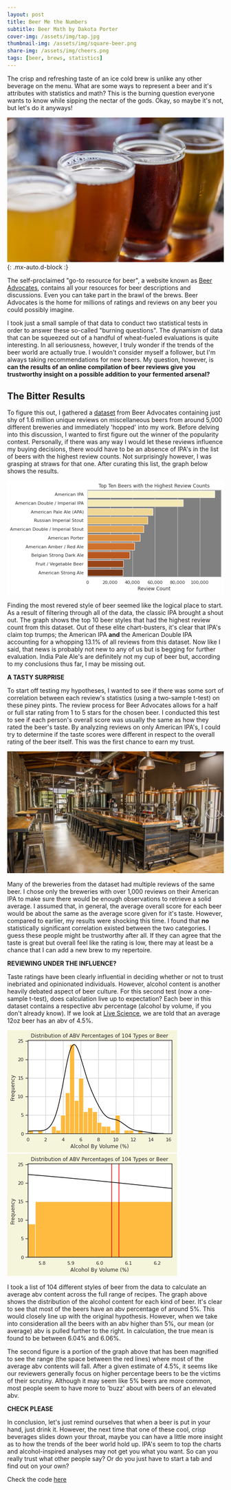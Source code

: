 ```yaml
---
layout: post
title: Beer Me the Numbers
subtitle: Beer Math by Dakota Porter
cover-img: /assets/img/tap.jpg
thumbnail-img: /assets/img/square-beer.png
share-img: /assets/img/cheers.png
tags: [beer, brews, statistics]
---
```


The crisp and refreshing taste of an ice cold brew is unlike any other beverage on the menu. What are some ways to represent a beer and it's attributes with statistics and math? This is the burning question everyone wants to know while sipping the nectar of the gods. Okay, so maybe it's not, but let's do it anyways!

![Flight](/assets/img/national-beer-day-ipa.jpg){: .mx-auto.d-block :}

The self-proclaimed "go-to resource for beer", a website known as [Beer Advocates](https://www.beeradvocate.com/), contains all your resources for beer descriptions and discussions. Even you can take part in the brawl of the brews. Beer Advocates is the home for millions of ratings and reviews on any beer you could possibly imagine.

I took just a small sample of that data to conduct two statistical tests in order to answer these so-called "burning questions". The dynamism of data that can be squeezed out of a handful of wheat-fueled evaluations is quite interesting. In all seriousness, however, I truly wonder if the trends of the beer world are actually true. I wouldn't consider myself a follower, but I'm always taking recommendations for new beers. My question, however, is **can the results of an online compilation of beer reviews give you trustworthy insight on a possible addition to your fermented arsenal?**

## The Bitter Results

To figure this out, I gathered a [dataset](https://www.kaggle.com/rdoume/beerreviews) from Beer Advocates containing just shy of 1.6 million unique reviews on miscellaneous beers from around 5,000 different breweries and immediately 'hopped' into my work. Before delving into this discussion, I wanted to first figure out the winner of the popularity contest. Personally, if there was any way I would let these reviews influence my buying decisions, there would have to be an absence of IPA's in the list of beers with the highest review counts. Not surprisingly however, I was grasping at straws for that one. After curating this list, the graph below shows the results.

![Review_Count](/assets/img/review_count.png)

Finding the most revered style of beer seemed like the logical place to start. As a result of filtering through all of the data, the classic IPA brought a shout out. The graph shows the top 10 beer styles that had the highest review count from this dataset. Out of these elite chart-busters,  it's clear that IPA's claim top trumps; the American IPA **and** the American Double IPA accounting for a whopping 13.1% of all reviews from this dataset. Now like I said, that news is probably not new to any of us but is begging for further evaluation. India Pale Ale's are definitely not my cup of beer but, according to my conclusions thus far, I may be missing out.

**A TASTY SURPRISE**

To start off testing my hypotheses, I wanted to see if there was some sort of correlation between each review's statistics (using a two-sample t-test) on these piney pints. The review process for Beer Advocates allows for a half or full star rating from 1 to 5 stars for the chosen beer. I conducted this test to see if each person's overall score was usually the same as how they rated the beer's taste. By analyzing reviews on only American IPA's, I could try to determine if the taste scores were different in respect to the overall rating of the beer itself. This was the first chance to earn my trust.

![Brewery](/assets/img/brewery.jpeg)

Many of the breweries from the dataset had multiple reviews of the same beer. I chose only the breweries with over 1,000 reviews on their American IPA to make sure there would be enough observations to retrieve a solid average. I assumed that, in general, the average overall score for each beer would be about the same as the average score given for it's taste. However, compared to earlier, my results were shocking this time. I found that **no** statistically significant correlation existed between the two categories. I guess these people might be trustworthy after all. If they can agree that the taste is great but overall feel like the rating is low, there may at least be a chance that I can add a new brew to my repertoire.

**REVIEWING UNDER THE INFLUENCE?**

Taste ratings have been clearly influential in deciding whether or not to trust inebriated and opinionated individuals. However, alcohol content is another heavily debated aspect of beer culture. For this second test (now a one-sample t-test), does calculation live up to expectation? Each beer in this dataset contains a respective abv percentage (alcohol by volume, if you don't already know). If we look at [Live Science](https://www.livescience.com/32735-how-much-alcohol-is-in-my-drink.html#:~:text=On%20average,%20the%20ABV%20for,how%20each%20beverage%20is%20made.), we are told that an average 12oz beer has an abv of 4.5%.

![ABV graph](/assets/img/abv.png)             ![ABV zoom](/assets/img/abv_zoom.png) 

I took a list of 104 different styles of beer from the data to calculate an average abv content across the full range of recipes. The graph above shows the distribution of the alcohol content for each kind of beer. It's clear to see that most of the beers have an abv percentage of around 5%. This would closely line up with the original hypothesis. However, when we take into consideration all the beers with an abv higher than 5%, our mean (or average) abv is pulled further to the right. In calculation, the true mean is found to be between 6.04% and 6.06%.

The second figure is a portion of the graph above that has been magnified to see the range (the space between the red lines) where most of the average abv contents will fall. After a given estimate of 4.5%, it seems like our reviewers generally focus on higher percentage beers to be the victims of their scrutiny. Although it may seem like 5% beers are more common, most people seem to have more to 'buzz' about with beers of an elevated abv.

**CHECK PLEASE**

In conclusion, let's just remind ourselves that when a beer is put in your hand, just drink it. However, the next time that one of these cool, crisp beverages slides down your throat, maybe you can have a little more insight as to how the trends of the beer world hold up. IPA's seem to top the charts and alcohol-inspired analyses may not get you what you want. So can you really trust what other people say? Or do you just have to start a tab and find out on your own?

Check the code [here](https://colab.research.google.com/drive/19Q006adU-JtmYUma1YYpsXMoga1x3wVL?usp=sharing)
